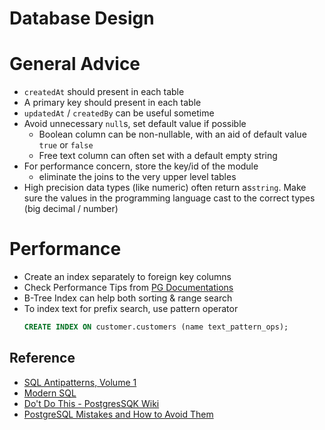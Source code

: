 # Database Design

# General Advice

- `createdAt` should present in each table
- A primary key should present in each table
- `updatedAt` / `createdBy` can be useful sometime
- Avoid unnecessary `null`s, set default value if possible
    - Boolean column can be non-nullable, with an aid of default value `true` or `false`
    - Free text column can often set with a default empty string
- For performance concern, store the key/id of the module
    - eliminate the joins to the very upper level tables
- High precision data types (like numeric) often return as`string`. Make sure the values in the programming language cast to the correct types (big decimal / number)

# Performance
- Create an index separately to foreign key columns
- Check Performance Tips from [PG Documentations](https://www.postgresql.org/docs/16/performance-tips.html "https://www.postgresql.org/docs/16/performance-tips.html")
- B-Tree Index can help both sorting & range search
- To index text for prefix search, use pattern operator
  ```sql
  CREATE INDEX ON customer.customers (name text_pattern_ops);
  ```

## Reference
- [SQL Antipatterns, Volume 1](https://pragprog.com/titles/bksap1/sql-antipatterns-volume-1 "https://pragprog.com/titles/bksap1/sql-antipatterns-volume-1")
- [Modern SQL](https://modern-sql.com "https://modern-sql.com")
- [Do't Do This - PostgresSQK Wiki](https://wiki.postgresql.org/wiki/Don't_Do_This)
- [PostgreSQL Mistakes and How to Avoid Them](https://www.manning.com/books/postgresql-mistakes-and-how-to-avoid-them "https://www.manning.com/books/postgresql-mistakes-and-how-to-avoid-them")